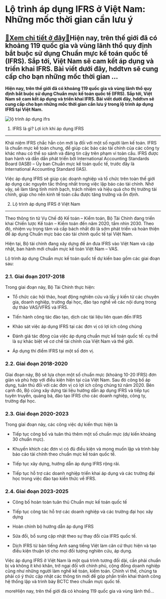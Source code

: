 Lộ trình áp dụng IFRS ở Việt Nam: Những mốc thời gian cần lưu ý
===============================================================

[:gift:Xem chi tiết ở đây:gift:](https://hddtvn.com/lo-trinh-ap-dung-ifrs-o-viet-nam-nhung-moc-thoi-gian-can-luu-y/)Hiện nay, trên thế giới đã có khoảng 119 quốc gia và vùng lãnh thổ quy định bắt buộc sử dụng Chuẩn mực kế toán quốc tế (IFRS). Sắp tới, Việt Nam sẽ cam kết áp dụng và triển khai IFRS. Bài viết dưới đây, hddtvn sẽ cung cấp cho bạn những mốc thời gian …
-----------------------------------------------------------------------------------------------------------------------------------------------------------------------------------------------------------------------------------------------------------

**Hiện nay, trên thế giới đã có khoảng 119 quốc gia và vùng lãnh thổ quy định bắt buộc sử dụng Chuẩn mực kế toán quốc tế (IFRS). Sắp tới, Việt Nam sẽ cam kết áp dụng và triển khai IFRS. Bài viết dưới đây, hddtvn sẽ cung cấp cho bạn những mốc thời gian cần lưu ý trong lộ trình áp dụng IFRS tại Việt Nam.**


![lộ trình áp dụng ifrs](https://hddtvn.com/wp-content/uploads/2021/01/14620156_1105502006212050_1691456377_n-818x460-1.jpg)


1. IFRS là gì? Lợi ích khi áp dụng IFRS
---------------------------------------


Khái niệm IFRS chắc hẳn còn mới lạ đối với một số người làm kế toán. IFRS là chuẩn mực kế toán chung, để giúp các báo cáo tài chính của các công ty khác nhau có thể so sánh và đáng tin cậy trên phạm vi toàn cầu. IFRS được ban hành và dần dần phát triển bởi International Accounting Standards Board (IASB) – Ủy ban Chuẩn mực kế toán quốc tế, trước đây là International Accounting Standard (IAS).


Việc áp dụng IFRS sẽ giúp các doanh nghiệp và tổ chức trên toàn thế giới áp dụng các nguyên tắc thống nhất trong việc lập báo cáo tài chính. Nhờ vậy, sẽ làm tăng tính minh bạch, trách nhiệm và hiệu quả cho thị trường tài chính, giúp cho nền kinh tế toán cầu được tăng trưởng và ổn định.


2. Lộ trình áp dụng IFRS ở Việt Nam
-----------------------------------


Theo thông tin từ Vụ Chế độ Kế toán – Kiểm toán, Bộ Tài Chính đang triển khai Chiến lược Kế toán – Kiểm toán đến năm 2020, tầm nhìn 2030. Theo đó, nhiệm vụ trọng tâm và cấp bách nhất đó là sớm phát triển và hoàn thiện để áp dụng Chuẩn mực báo cáo tài chính quốc tế tại Việt Nam.


Hiện tại, Bộ tài chính đang xây dựng đề án đưa IFRS vào Việt Nam và cập nhật, ban hành mới chuẩn mực kế toán Việt Nam – VAS.


Lộ trình áp dụng Chuẩn mực kế toán quốc tế dự kiến bao gồm các giai đoạn sau:


### 2.1. Giai đoạn 2017-2018


Trong giai đoạn này, Bộ Tài Chính thực hiện:




* Tổ chức các hội thảo, hoạt động nghiên cứu và lấy ý kiến từ các chuyên gia, doanh nghiệp, trường đại học, đào tạo nghề về các nội dung trong dự thảo VAS/VFRS và IFRS.

* Tiến hành công tác đào tạo, dịch các tài liệu liên quan đến IFRS

* Khảo sát việc áp dụng IFRS tại các đơn vị có lợi ích công chúng

* Đánh giá tác động của việc áp dụng chuẩn mực kế toán quốc tế: cụ thể là sự khác biệt về cơ chế tài chính của Việt Nam và thế giới.

* Áp dụng thí điểm IFRS tại một số đơn vị.



### 2.2. Giai đoạn 2018-2020


Giai đoạn này, Bộ sẽ lựa chọn một số chuẩn mực (khoảng 10-20 IFRS) đơn giản và phù hợp với điều kiện hiện tại của Việt Nam. Sau đó công bố áp dụng, tuân thủ đối với các đơn vị có lợi ích công chúng từ năm 2020. Bên cạnh đó, Bộ cũng xây dựng tài liệu hướng dẫn áp dụng IFRS và tiếp tục tuyên truyền, quảng bá, đào tạo IFRS cho các doanh nghiệp, công ty, trường đại học.


### 2.3. Giai đoạn 2020-2023


Trong giai đoạn này, các công việc dự kiến thực hiện là




* Tiếp tục công bố và tuân thủ thêm một số chuẩn mực (dự kiến khoảng 30 chuẩn mực).

* Khuyến khích các đơn vị có đủ điều kiện và mong muốn lập và trình bày báo cáo tài chính theo chuẩn mực kế toán quốc tế.

* Tiếp tục xây dựng, hướng dẫn áp dụng IFRS rộng rãi.

* Tiếp tục hỗ trợ các doanh nghiệp triển khai áp dụng và các trường đại học trong việc đào tạo kiến thức về IFRS.



### 2.4. Giai đoạn 2023-2025




* Công bố hoàn toàn tuân thủ Chuẩn mực kế toán quốc tế

* Tiếp tục công tác hỗ trợ các doanh nghiệp và các trường đại học xây dựng

* Hoàn chỉnh bộ hướng dẫn áp dụng IFRS

* Sửa đổi, bổ sung cập nhật theo sự thay đổi của IFRS quốc tế.

* Dịch IFRS từ bản tiếng Anh sang tiếng Việt làm căn cứ thực hiện và tạo điều kiện thuận lợi cho mọi đối tượng nghiên cứu, áp dụng.



Việc áp dụng IFRS ở Việt Nam là một quá trình tương đối dài, cần phải chuẩn bị và không ít khó khăn, trở ngại đối với chính phủ, cộng đồng doanh nghiệp cũng như những người làm nghề kế toán, kiểm toán. Chính vì thế, chúng ta phải có ý thức cập nhật các thông tin mới để góp phần triển khai thành công hệ thống lập và trình bày BCTC theo chuẩn mực quốc tế.



moreHiện nay, trên thế giới đã có khoảng 119 quốc gia và vùng lãnh thổ…

